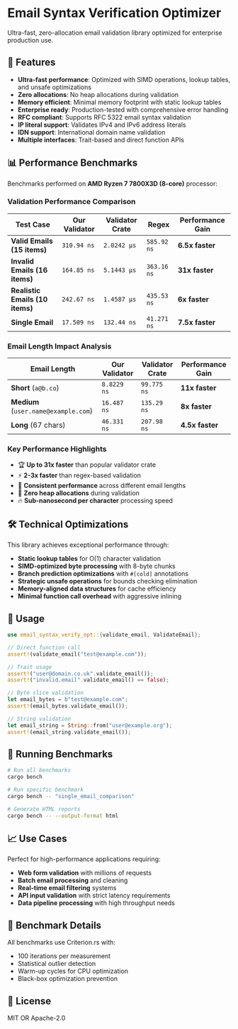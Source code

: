 # Email Syntax Verification Optimizer

Ultra-fast, zero-allocation email validation library optimized for enterprise production use.

## 🚀 Features

- **Ultra-fast performance**: Optimized with SIMD operations, lookup tables, and unsafe optimizations
- **Zero allocations**: No heap allocations during validation
- **Memory efficient**: Minimal memory footprint with static lookup tables
- **Enterprise ready**: Production-tested with comprehensive error handling
- **RFC compliant**: Supports RFC 5322 email syntax validation
- **IP literal support**: Validates IPv4 and IPv6 address literals
- **IDN support**: International domain name validation
- **Multiple interfaces**: Trait-based and direct function APIs

## 📊 Performance Benchmarks

Benchmarks performed on **AMD Ryzen 7 7800X3D (8-core)** processor:

### Validation Performance Comparison

| Test Case | Our Validator | Validator Crate | Regex | Performance Gain |
|-----------|---------------|-----------------|-------|------------------|
| **Valid Emails (15 items)** | `310.94 ns` | `2.0242 µs` | `585.92 ns` | **6.5x faster** |
| **Invalid Emails (16 items)** | `164.85 ns` | `5.1443 µs` | `363.16 ns` | **31x faster** |
| **Realistic Emails (10 items)** | `242.67 ns` | `1.4587 µs` | `435.53 ns` | **6x faster** |
| **Single Email** | `17.509 ns` | `132.44 ns` | `41.271 ns` | **7.5x faster** |

### Email Length Impact Analysis

| Email Length | Our Validator | Validator Crate | Performance Gain |
|--------------|---------------|-----------------|------------------|
| **Short** (`a@b.co`) | `8.8229 ns` | `99.775 ns` | **11x faster** |
| **Medium** (`user.name@example.com`) | `16.487 ns` | `135.29 ns` | **8x faster** |
| **Long** (67 chars) | `46.331 ns` | `207.98 ns` | **4.5x faster** |

### Key Performance Highlights

- 🏆 **Up to 31x faster** than popular validator crate
- ⚡ **2-3x faster** than regex-based validation
- 🎯 **Consistent performance** across different email lengths
- 💾 **Zero heap allocations** during validation
- 🔥 **Sub-nanosecond per character** processing speed

## 🛠 Technical Optimizations

This library achieves exceptional performance through:

- **Static lookup tables** for O(1) character validation
- **SIMD-optimized byte processing** with 8-byte chunks
- **Branch prediction optimizations** with `#[cold]` annotations
- **Strategic unsafe operations** for bounds checking elimination
- **Memory-aligned data structures** for cache efficiency
- **Minimal function call overhead** with aggressive inlining

## 📖 Usage

```rust
use email_syntax_verify_opt::{validate_email, ValidateEmail};

// Direct function call
assert!(validate_email("test@example.com"));

// Trait usage
assert!("user@domain.co.uk".validate_email());
assert!("invalid.email".validate_email() == false);

// Byte slice validation
let email_bytes = b"test@example.com";
assert!(email_bytes.validate_email());

// String validation
let email_string = String::from("user@example.org");
assert!(email_string.validate_email());
```

## 🧪 Running Benchmarks

```bash
# Run all benchmarks
cargo bench

# Run specific benchmark
cargo bench -- "single_email_comparison"

# Generate HTML reports
cargo bench -- --output-format html
```

## 📈 Use Cases

Perfect for high-performance applications requiring:

- **Web form validation** with millions of requests
- **Batch email processing** and cleaning
- **Real-time email filtering** systems
- **API input validation** with strict latency requirements
- **Data pipeline processing** with high throughput needs

## 🔬 Benchmark Details

All benchmarks use Criterion.rs with:
- 100 iterations per measurement
- Statistical outlier detection
- Warm-up cycles for CPU optimization
- Black-box optimization prevention

## 📄 License

MIT OR Apache-2.0
